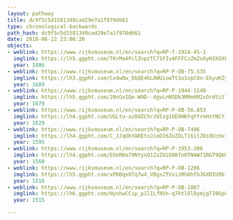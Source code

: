 ```yaml
---
layout: pathway
title: dc9f5c5d1581349cad29e7a1f970d661
type: chronological-backwards
path_hash: dc9f5c5d1581349cad29e7a1f970d661
date: 2018-06-22 23:06:20
objects:
- weblink: https://www.rijksmuseum.nl/en/search?q=RP-T-1924-45-1
  imglink: https://lh5.ggpht.com/TKrMa4PclZnpzTC71FIv4FFFCzZmZuXyH3XSXF0WhfH4r3P5e_VodHaVNdX0eWQef8_CujHViSii_IaodtyddxOhyQ=s200
  year: 1886
- weblink: https://www.rijksmuseum.nl/en/search?q=RP-P-OB-75.535
  imglink: https://lh3.ggpht.com/Cx4wOw_DGQE4bLAWUiowTt1u1xpCOn-EkyuKZysXSvaiMH1K-TfYL4aIoAgmt3N57nR3f4jJkdOAd2vLtFWT2eM_zhc=s200
  year: 1689
- weblink: https://www.rijksmuseum.nl/en/search?q=RP-P-1944-1549
  imglink: https://lh5.ggpht.com/20sGxIQe-W9D--dgvLnN5Dk3MMe6M2xOrdtiSlsikbFoo7kokoEW0IBCL6Urgi1zIz2KGxTCBc5nOhIJ2MeSapHRYUgJ=s200
  year: 1679
- weblink: https://www.rijksmuseum.nl/en/search?q=RP-P-OB-56.853
  imglink: https://lh4.ggpht.com/UGLtu-az8dZChrzUIzg1OE9HKFqYYroHsYNCtiBxsM4QukO0XEmM5xTbdExQljA44a6c0Um2Kq-PTipVZS75I65ihM4=s200
  year: 1629
- weblink: https://www.rijksmuseum.nl/en/search?q=RP-P-OB-7496
  imglink: https://lh4.ggpht.com/C_JJqUbYAKEtoJioD16ZoZDLT16itJOiOUcHvi2X9g87E0XACLKVvCq-YZ62j5g68LKhue0uk4xFFm2PLVE9PO4hqA=s200
  year: 1595
- weblink: https://www.rijksmuseum.nl/en/search?q=RP-P-1953-306
  imglink: https://lh4.ggpht.com/EOeRKm70NYynQ1ZxZUiO0Bfn0TN4W71RGT9QbhZFEJ6Qrch0R-11eHglwht2pChA0azmbO7MPbhqjQ9q9Y-SuB5S5tQ=s200
  year: 1560
- weblink: https://www.rijksmuseum.nl/en/search?q=RP-P-OB-1286
  imglink: https://lh5.ggpht.com/xPDBqx8Tq7w4_VBgsZfVvizRh0hfbJ6XDIU9bIGq-5tQhf0TSy8gWJk9QPyIsOcXWC8SuQGVGVYvA1M4Rf1PXg4dGjU=s200
  year: 1518
- weblink: https://www.rijksmuseum.nl/en/search?q=RP-P-OB-1807
  imglink: https://lh6.ggpht.com/HyohwCCip_p1lILfNVn-q7ktlOl8ymjgTJ8Gp8q1yhMUFR3ckDVfdOnKgsOW2l89d9s8RxQEfHm9ipDm0CWNQ4pBGA=s200
  year: 1515

---
```

